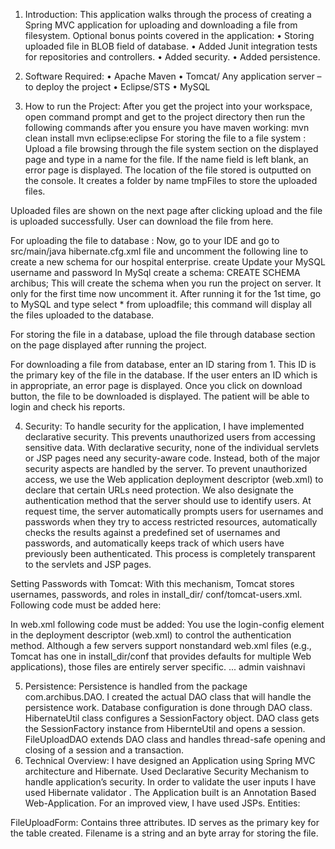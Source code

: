 1)	Introduction: 
This application walks through the process of creating a Spring MVC application for uploading and downloading a file from filesystem. 
Optional bonus points covered in the application:
•	Storing uploaded file in BLOB field of database.
•	Added Junit integration tests for repositories and controllers. 
•	Added security.
•	Added persistence.

2)	Software Required:
•	Apache Maven
•	Tomcat/ Any application server – to deploy the project
•	Eclipse/STS
•	MySQL
3)	How to run the Project:
After you get the project into your workspace, open command prompt and get to the project directory then run the following commands after you ensure you have maven working:
mvn clean install
mvn eclipse:eclipse
For storing the file to a file system :
Upload a file browsing through the file system section on the displayed page and type in a name for the file. If the name field is left blank, an error page is displayed.  The location of the file stored is outputted on the console. It creates a folder by name tmpFiles to store the uploaded files. 
 

Uploaded files are shown on the next page after clicking upload and the file is uploaded successfully.
User can download the file from here.
 

For uploading the file to database :
Now, go to your IDE and go to src/main/java hibernate.cfg.xml file and uncomment the following line to create a new schema for our hospital enterprise.
<property name="hibernate.hbm2ddl.auto">create</property>
Update your MySQL username and password
In MySql create a schema: CREATE SCHEMA archibus;
This will create the schema when you run the project on server. It only for the first time now uncomment it.
After running it for the 1st time, go to MySQL and type select * from uploadfile; this command will display all the files uploaded to the database.

 
For storing the file in a database, upload the file through database section on the page displayed after running the project. 

For downloading a file from database, enter an ID staring from 1. This ID is the primary key of the file in the database. If the user enters an ID which is in appropriate, an error page is displayed. Once you click on download button, the file to be downloaded is displayed. 
The patient will be able to login and check his reports.

4)	Security:
To handle security for the application, I have implemented declarative security. This prevents unauthorized users from accessing sensitive data. 
With declarative security, none of the individual servlets or JSP pages need any security-aware code. Instead, both of the major security aspects are handled by the server. To prevent unauthorized access, we use the Web application deployment descriptor (web.xml) to declare that certain URLs need protection. We also designate the authentication method that the server should use to identify users. At request time, the server automatically prompts users for usernames and passwords when they try to access restricted resources, automatically checks the results against a predefined set of usernames and passwords, and automatically keeps track of which users have previously been authenticated. This process is completely transparent to the servlets and JSP pages.

Setting Passwords with Tomcat: With this mechanism, Tomcat stores usernames, passwords, and roles in install_dir/ conf/tomcat-users.xml.
Following code must be added here: 
<?xml version="1.0" encoding="ISO-8859-1"?>
<tomcat-users>
 <user name="vaishnavi" password="vaishnavi"
 roles="admin" />
</tomcat-users>
In web.xml following code must be added:
You use the login-config element in the deployment descriptor (web.xml) to control the authentication method. Although a few servers support nonstandard web.xml files (e.g., Tomcat has one in install_dir/conf that provides defaults for multiple Web applications), those files are entirely server specific.
<security-constraint>
<web-resource-collection>...</web-resource-collection>
<auth-constraint>
<role-name>admin</role-name>
<role-name>vaishnavi</role-name>
</auth-constraint>
</security-constraint>

5)	Persistence: 
Persistence is handled from the package com.archibus.DAO. I created the actual DAO class that will handle the persistence work. Database configuration is done through DAO class. HibernateUtil class configures a SessionFactory object. DAO class gets the SessionFactory instance from HibernteUtil and opens a session. FileUploadDAO extends DAO class and handles thread-safe opening and closing of a session and a transaction.  
6)	Technical Overview:
I have designed an Application using Spring MVC architecture and Hibernate.
 Used Declarative Security Mechanism to handle application’s security. In order to validate the user inputs I have used Hibernate validator . The Application built is an Annotation Based Web-Application.
For an improved view, I have used JSPs.
Entities:

FileUploadForm: Contains three attributes. ID serves as the primary key for the table created. Filename is a string and an byte array for storing the file.   

